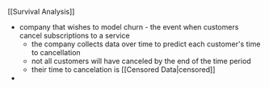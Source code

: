 [[Survival Analysis]]

- company that wishes to model churn - the event when customers cancel subscriptions to a service
	- the company collects data over time to predict each customer's time to cancellation
	- not all customers will have canceled by the end of the time period
	- their time to cancelation is [[Censored Data|censored]] 
- 